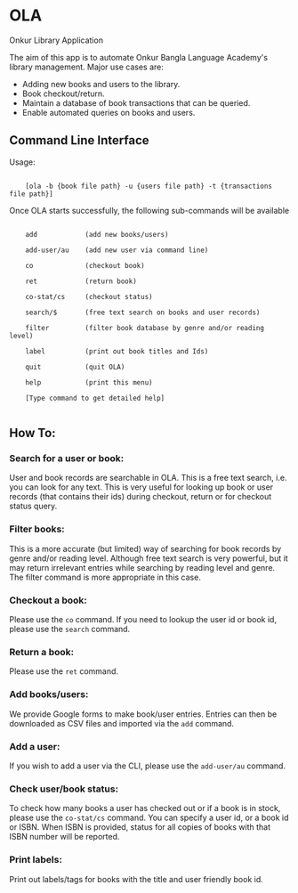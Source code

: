 # OLA
Onkur Library Application

The aim of this app is to automate Onkur Bangla Language Academy's library management. Major use cases are:
- Adding new books and users to the library.
- Book checkout/return.
- Maintain a database of book transactions that can be queried.
- Enable automated queries on books and users.

## Command Line Interface

Usage:<br/>
<pre><code>
	[ola -b {book file path} -u {users file path} -t {transactions file path}]
</pre></code>

Once OLA starts successfully, the following sub-commands will be available<br/>

<pre><code>
	add            (add new books/users)<br/>
	add-user/au    (add new user via command line)<br/>
	co             (checkout book)<br/>
	ret            (return book)<br/>
	co-stat/cs     (checkout status)<br/>
	search/$       (free text search on books and user records)<br/>
	filter         (filter book database by genre and/or reading level)<br/>
	label          (print out book titles and Ids)<br/>
	quit           (quit OLA)<br/>
	help           (print this menu)<br/>
	[Type command to get detailed help]<br/>
</pre></code>

## How To:

### Search for a user or book:
User and book records are searchable in OLA. This is a free text search, i.e. you can look for any text. 
This is very useful for looking up book or user records (that contains their ids) during checkout, return or for checkout status query.

### Filter books:
This is a more accurate (but limited) way of searching for book records by genre and/or reading level. 
Although free text search is very powerful, but it may return irrelevant entries while searching by reading level and genre.
The filter command is more appropriate in this case. 

### Checkout a book:
Please use the <code>co</code> command. If you need to lookup the user id or book id, please use the <code>search</code> command.

### Return a book:
Please use the <code>ret</code> command.

### Add books/users:
We provide Google forms to make book/user entries. 
Entries can then be downloaded as CSV files and imported via the <code>add</code> command.

### Add a user:
If you wish to add a user via the CLI, please use the <code>add-user/au</code> command.

### Check user/book status:
To check how many books a user has checked out or if a book is in stock, please use the <code>co-stat/cs</code> command. 
You can specify a user id, or a book id or ISBN. 
When ISBN is provided, status for all copies of books with that ISBN number will be reported.

### Print labels:
Print out labels/tags for books with the title and user friendly book id.